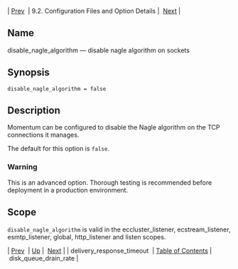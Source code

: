 | [Prev](conf.ref.delivery_response_timeout)  | 9.2. Configuration Files and Option Details |  [Next](conf.ref.disk_queue_drain_rate.php) |

<a name="conf.ref.disable_nagle_algorithm"></a>
## Name

disable_nagle_algorithm — disable nagle algorithm on sockets

## Synopsis

`disable_nagle_algorithm = false`

<a name="idp8963040"></a>
## Description

Momentum can be configured to disable the Nagle algorithm on the TCP connections it manages.

The default for this option is `false`.

### Warning

This is an advanced option. Thorough testing is recommended before deployment in a production environment.

<a name="idp8966528"></a>
## Scope

`disable_nagle_algorithm` is valid in the eccluster_listener, ecstream_listener, esmtp_listener, global, http_listener and listen scopes.

| [Prev](conf.ref.delivery_response_timeout)  | [Up](conf.ref.files.php) |  [Next](conf.ref.disk_queue_drain_rate.php) |
| delivery_response_timeout  | [Table of Contents](index) |  disk_queue_drain_rate |
